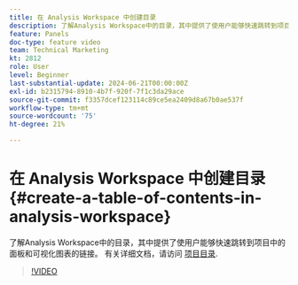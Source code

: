 ```yaml
---
title: 在 Analysis Workspace 中创建目录
description: 了解Analysis Workspace中的目录，其中提供了使用户能够快速跳转到项目中的面板和可视化图表的链接。
feature: Panels
doc-type: feature video
team: Technical Marketing
kt: 2812
role: User
level: Beginner
last-substantial-update: 2024-06-21T00:00:00Z
exl-id: b2315794-8910-4b7f-920f-7f1c3da29ace
source-git-commit: f3357dcef123114c89ce5ea2409d8a67b0ae537f
workflow-type: tm+mt
source-wordcount: '75'
ht-degree: 21%

---
```


# 在 Analysis Workspace 中创建目录 {#create-a-table-of-contents-in-analysis-workspace}

了解Analysis Workspace中的目录，其中提供了使用户能够快速跳转到项目中的面板和可视化图表的链接。 有关详细文档，请访问 [项目目录](https://experienceleague.adobe.com/en/docs/analytics/analyze/analysis-workspace/build-workspace-project/project-table-of-contents).

>[!VIDEO](https://video.tv.adobe.com/v/26990/?quality=12&learn=on)
